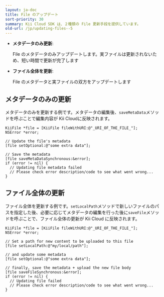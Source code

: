 ```yaml
---
layout: ja-doc
title: File のアップデート
sort-priority: 30
summary: Kii Cloud SDK は、２種類の File 更新手段を提供しています。
old-url: /jp/updating-files--5
---
```

* **メタデータのみ更新**:

    File のメタデータのみアップデートします。実ファイルは更新されないため、短い時間で更新が完了します
* **ファイル全体を更新**:

    File のメタデータと実ファイルの双方をアップデートします

## メタデータのみの更新

メタデータのみを更新する例です。メタデータの編集後、`saveMetaData`メソッドを呼ぶことで編集内容が Kii Cloudに反映されます。

```objc
KiiFile *file = [KiiFile fileWithURI:@"_URI_OF_THE_FILE_"];
NSError *error;

// Update the file's metadata
[file setOptional:@"some extra data"];

// Save the metadata
[file saveMetaDataSynchronous:&error];
if (error != nil) {
  // Updating file metadata failed
  // Please check error description/code to see what went wrong...
}
```

## ファイル全体の更新

ファイル全体を更新する例です。`setLocalPath`メソッドで新しいファイルのパスを指定した後、必要に応じてメタデータの編集を行った後に`saveFile`メソッドを呼ぶことで、ファイル全体の更新が Kii Cloud に反映されます。

```objc
KiiFile *file = [KiiFile fileWithURI:@"_URI_OF_THE_FILE_"];
NSError *error;

// Set a path for new content to be uploaded to this file
[file setLocalPath:@"my/local/path"];

// and update some metadata
[file setOptional:@"some extra data"];

// finally, save the metadata + upload the new file body
[file saveFileSynchronous:&error];
if (error != nil) {
  // Updating file failed
  // Please check error description/code to see what went wrong...
}
```
